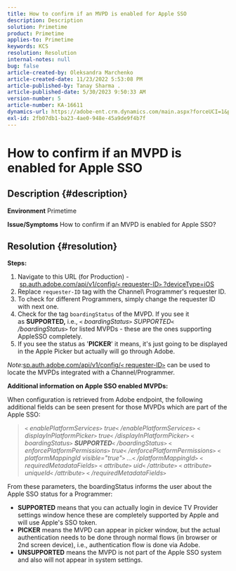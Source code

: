 ```yaml
---
title: How to confirm if an MVPD is enabled for Apple SSO
description: Description
solution: Primetime
product: Primetime
applies-to: Primetime
keywords: KCS
resolution: Resolution
internal-notes: null
bug: false
article-created-by: Oleksandra Marchenko
article-created-date: 11/23/2022 5:53:08 PM
article-published-by: Tanay Sharma .
article-published-date: 5/30/2023 9:50:33 AM
version-number: 5
article-number: KA-16611
dynamics-url: https://adobe-ent.crm.dynamics.com/main.aspx?forceUCI=1&pagetype=entityrecord&etn=knowledgearticle&id=6021c6ae-576b-ed11-9561-6045bd006b25
exl-id: 2fb07db1-ba23-4ae0-948e-45a9de9f4b7f
---
```

# How to confirm if an MVPD is enabled for Apple SSO

## Description {#description}

<b>Environment</b>
Primetime


<b>Issue/Symptoms</b>
How to confirm if an MVPD is enabled for Apple SSO?


## Resolution {#resolution}

<b>Steps:</b>
1. Navigate to this URL (for Production) - [sp.auth.adobe.com/api/v1/config/`<` requester-ID`>` ?deviceType=iOS](http://sp.auth.adobe.com/api/v1/config/ABC?deviceType=iOS)
2. Replace `requester-ID` tag with the Channel\ Programmer's requester ID.
3. To check for different Programmers, simply change the requester ID with next one.
4. Check for the tag `boardingStatus` of<b> </b>the MVPD. If you see it as <b>SUPPORTED,</b> i.e., *`<` boardingStatus`>` SUPPORTED`<` /boardingStatus`>`* for listed MVPDs - these are the ones supporting AppleSSO completely.
5. If you see the status as '<b>PICKER</b>' it means, it's just going to be displayed in the Apple Picker but actually will go through Adobe.


*Note:*[sp.auth.adobe.com/api/v1/config/`<` requester-ID`>`](http://sp.auth.adobe.com/api/v1/config/ABC?deviceType=iOS) can be used to locate the MVPDs integrated with a Channel/Programmer.

<b>Additional information on Apple SSO enabled MVPDs:</b>

When configuration is retrieved from Adobe endpoint, the following additional fields can be seen present for those MVPDs which are part of the Apple SSO:


> *`<` enablePlatformServices`>` true`<` /enablePlatformServices`>` 
> `<` displayInPlatformPicker`>` true`<` /displayInPlatformPicker`>` 
> `<` boardingStatus`>` <b>SUPPORTED</b>`<` /boardingStatus`>` 
> `<` enforcePlatformPermissions`>` true`<` /enforcePlatformPermissions`>` 
> `<` platformMappingId visible="true"`>` ...`<` /platformMappingId`>` 
> `<` requiredMetadataFields`>` 
> `<` attribute`>` uid`<` /attribute`>` 
> `<` attribute`>` uniqueId`<` /attribute`>` 
> `<` /requiredMetadataFields`>`*


​From these parameters, the boardingStatus​ informs the user about the Apple SSO status for a Programmer:

- <b>SUPPORTED</b>​ means that you can actually login in device TV Provider settings window hence these are completely supported by Apple and will use Apple's SSO token.
- <b>PICKER</b>​ means the MVPD can appear in picker window, but the actual authentication needs to be done through normal flows (in browser or 2nd screen device), i.e., authentication flow is done via Adobe.
- <b>UNSUPPORTED</b>​ means the MVPD is not part of the Apple SSO system and also will not appear in system settings.
